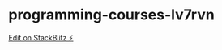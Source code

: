 # programming-courses-lv7rvn

[Edit on StackBlitz ⚡️](https://stackblitz.com/edit/programming-courses-twfayz)
